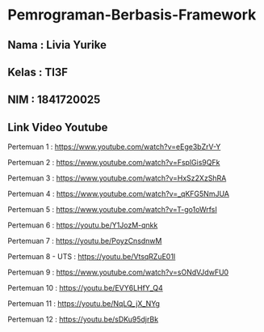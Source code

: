 # Pemrograman-Berbasis-Framework

## Nama : Livia Yurike

## Kelas : TI3F

## NIM : 1841720025

## Link Video Youtube

Pertemuan 1 :
https://www.youtube.com/watch?v=eEge3bZrV-Y

Pertemuan 2 :
https://www.youtube.com/watch?v=FsplGis9QFk

Pertemuan 3 :
https://www.youtube.com/watch?v=HxSz2XzShRA

Pertemuan 4 :
https://www.youtube.com/watch?v=_qKFG5NmJUA

Pertemuan 5 :
https://www.youtube.com/watch?v=T-go1oWrfsI

Pertemuan 6 :
https://youtu.be/Y1JozM-qnkk

Pertemuan 7 :
https://youtu.be/PoyzCnsdnwM

Pertemuan 8 - UTS :
https://youtu.be/VtsqRZuE01I

Pertemuan 9 :
https://www.youtube.com/watch?v=sONdVJdwFU0

Pertemuan 10 :
https://youtu.be/EVY6LHfY_Q4

Pertemuan 11 :
https://youtu.be/NqLQ_jX_NYg

Pertemuan 12 :
https://youtu.be/sDKu95djrBk

